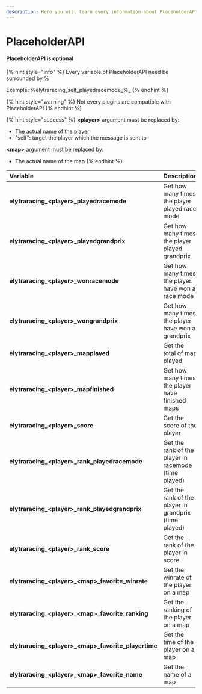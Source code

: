 ```yaml
---
description: Here you will learn every information about PlaceholderAPI
---
```


# PlaceholderAPI

#### PlaceholderAPI is optional

{% hint style="info" %}
Every variable of PlaceholderAPI need be surrounded by %

Exemple: %elytraracing\_self\_playedracemode_%_
{% endhint %}

{% hint style="warning" %}
Not every plugins are compatible with PlaceholderAPI
{% endhint %}

{% hint style="success" %}
**&lt;player&gt;** argument must be replaced by:

* The actual name of the player
* "self": target the player which the message is sent to

**&lt;map&gt;** argument must be replaced by:

* The actual name of the map
{% endhint %}

| Variable | Description |
| :--- | :--- |
| **elytraracing\_&lt;player&gt;\_playedracemode** | Get how many times the player played race mode |
| **elytraracing\_&lt;player&gt;\_playedgrandprix** | Get how many times the player played grandprix |
| **elytraracing\_&lt;player&gt;\_wonracemode** | Get how many times the player have won a race mode |
| **elytraracing\_&lt;player&gt;\_wongrandprix** | Get how many times the player have won a grandprix |
| **elytraracing\_&lt;player&gt;\_mapplayed** | Get the total of map played |
| **elytraracing\_&lt;player&gt;\_mapfinished** | Get how many times the player have finished maps |
| **elytraracing\_&lt;player&gt;\_score** | Get the score of the player |
| **elytraracing\_&lt;player&gt;\_rank\_playedracemode** | Get the rank of the player in racemode \(time played\) |
| **elytraracing\_&lt;player&gt;\_rank\_playedgrandprix** | Get the rank of the player in grandprix \(time played\) |
| **elytraracing\_&lt;player&gt;\_rank\_score** | Get the rank of the player in score |
| **elytraracing\_&lt;player&gt;\_&lt;map&gt;\_favorite\_winrate** | Get the winrate of the player on a map |
| **elytraracing\_&lt;player&gt;\_&lt;map&gt;\_favorite\_ranking** | Get the ranking of the player on a map |
| **elytraracing\_&lt;player&gt;\_&lt;map&gt;\_favorite\_playertime** | Get the time of the player on a map |
| **elytraracing\_&lt;player&gt;\_&lt;map&gt;\_favorite\_name** | Get the name of a map |

